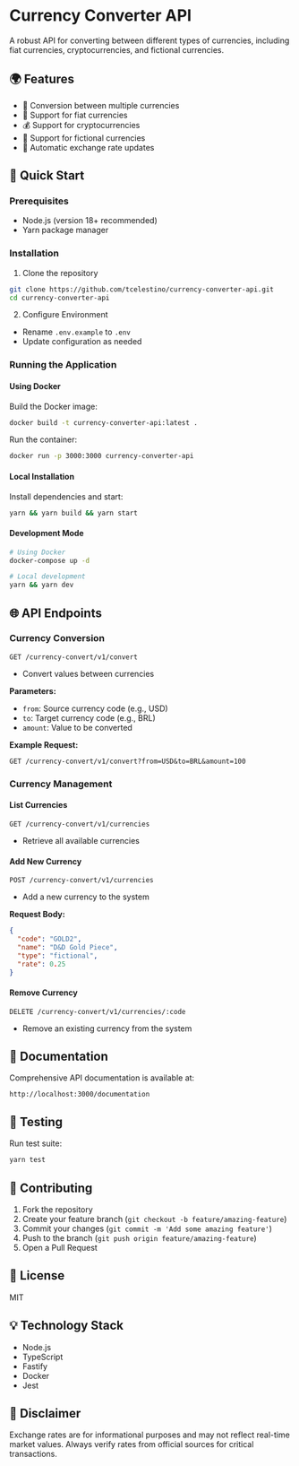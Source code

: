 # Currency Converter API

A robust API for converting between different types of currencies, including fiat currencies, cryptocurrencies, and fictional currencies.

## 🌍 Features

- 💱 Conversion between multiple currencies
- 🏦 Support for fiat currencies
- 💰 Support for cryptocurrencies
- 🎲 Support for fictional currencies
- 🔄 Automatic exchange rate updates

## 🚀 Quick Start

### Prerequisites
- Node.js (version 18+ recommended)
- Yarn package manager

### Installation

1. Clone the repository
```bash
git clone https://github.com/tcelestino/currency-converter-api.git
cd currency-converter-api
```

2. Configure Environment
- Rename `.env.example` to `.env`
- Update configuration as needed

### Running the Application

#### Using Docker

Build the Docker image:
```bash
docker build -t currency-converter-api:latest .
```

Run the container:
```bash
docker run -p 3000:3000 currency-converter-api
```

#### Local Installation

Install dependencies and start:
```bash
yarn && yarn build && yarn start
```

#### Development Mode

```bash
# Using Docker
docker-compose up -d

# Local development
yarn && yarn dev
```

## 🌐 API Endpoints

### Currency Conversion
`GET /currency-convert/v1/convert`
- Convert values between currencies

**Parameters:**
- `from`: Source currency code (e.g., USD)
- `to`: Target currency code (e.g., BRL)
- `amount`: Value to be converted

**Example Request:**
```
GET /currency-convert/v1/convert?from=USD&to=BRL&amount=100
```

### Currency Management

#### List Currencies
`GET /currency-convert/v1/currencies`
- Retrieve all available currencies

#### Add New Currency
`POST /currency-convert/v1/currencies`
- Add a new currency to the system

**Request Body:**
```json
{
  "code": "GOLD2",
  "name": "D&D Gold Piece",
  "type": "fictional",
  "rate": 0.25
}
```

#### Remove Currency
`DELETE /currency-convert/v1/currencies/:code`
- Remove an existing currency from the system

## 📄 Documentation

Comprehensive API documentation is available at:
```
http://localhost:3000/documentation
```

## 🧪 Testing

Run test suite:
```bash
yarn test
```

## 🤝 Contributing

1. Fork the repository
2. Create your feature branch (`git checkout -b feature/amazing-feature`)
3. Commit your changes (`git commit -m 'Add some amazing feature'`)
4. Push to the branch (`git push origin feature/amazing-feature`)
5. Open a Pull Request

## 📜 License

MIT

## 💡 Technology Stack

- Node.js
- TypeScript
- Fastify
- Docker
- Jest

## 🚨 Disclaimer

Exchange rates are for informational purposes and may not reflect real-time market values. Always verify rates from official sources for critical transactions.
